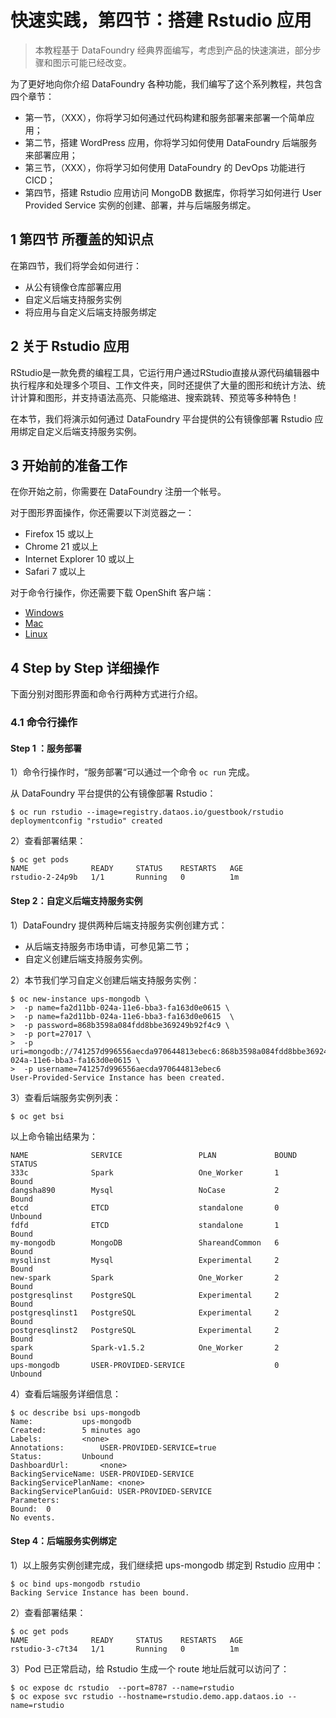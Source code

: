 # 快速实践，第四节：搭建 Rstudio 应用

> 本教程基于 DataFoundry 经典界面编写，考虑到产品的快速演进，部分步骤和图示可能已经改变。

为了更好地向你介绍 DataFoundry 各种功能，我们编写了这个系列教程，共包含四个章节：
- 第一节，（XXX），你将学习如何通过代码构建和服务部署来部署一个简单应用；
- 第二节，搭建 WordPress 应用，你将学习如何使用 DataFoundry 后端服务来部署应用；
- 第三节，（XXX），你将学习如何使用 DataFoundry 的 DevOps 功能进行 CICD；
- 第四节，搭建 Rstudio 应用访问 MongoDB 数据库，你将学习如何进行 User Provided Service 实例的创建、部署，并与后端服务绑定。

## 1 第四节 所覆盖的知识点

在第四节，我们将学会如何进行：
- 从公有镜像仓库部署应用
- 自定义后端支持服务实例
- 将应用与自定义后端支持服务绑定

## 2 关于 Rstudio 应用

RStudio是一款免费的编程工具，它运行用户通过RStudio直接从源代码编辑器中执行程序和处理多个项目、工作文件夹，同时还提供了大量的图形和统计方法、统计计算和图形，并支持语法高亮、只能缩进、搜索跳转、预览等多种特色！

在本节，我们将演示如何通过 DataFoundry 平台提供的公有镜像部署 Rstudio 应用绑定自定义后端支持服务实例。


## 3 开始前的准备工作

在你开始之前，你需要在 DataFoundry 注册一个帐号。

对于图形界面操作，你还需要以下浏览器之一：
- Firefox 15 或以上
- Chrome 21 或以上
- Internet Explorer 10 或以上
- Safari 7 或以上

对于命令行操作，你还需要下载 OpenShift 客户端：
- [Windows](https://s3.cn-north-1.amazonaws.com.cn/complier/oc-control.zip)
- [Mac](https://s3.cn-north-1.amazonaws.com.cn/complier/openshift-origin-client-tools-v1.1.0.1-bf56e23-mac.zip)
- [Linux](https://s3.cn-north-1.amazonaws.com.cn/complier/openshift-origin-client-tools-v1.1.0.1-bf56e23-linux)

## 4 Step by Step 详细操作

下面分别对图形界面和命令行两种方式进行介绍。

### 4.1 命令行操作

#### Step 1 ：服务部署

1）命令行操作时，“服务部署“可以通过一个命令 `oc run` 完成。

   从 DataFoundry 平台提供的公有镜像部署 Rstudio：

```
$ oc run rstudio --image=registry.dataos.io/guestbook/rstudio
deploymentconfig "rstudio" created
```  

2）查看部署结果：  

```
$ oc get pods
NAME              READY     STATUS    RESTARTS   AGE
rstudio-2-24p9b   1/1       Running   0          1m
``` 

     
#### Step 2：自定义后端支持服务实例

1）DataFoundry 提供两种后端支持服务实例创建方式：

- 从后端支持服务市场申请，可参见第二节；
- 自定义创建后端支持服务实例。

2）本节我们学习自定义创建后端支持服务实例：

```   
$ oc new-instance ups-mongodb \
>  -p name=fa2d11bb-024a-11e6-bba3-fa163d0e0615 \
>  -p name=fa2d11bb-024a-11e6-bba3-fa163d0e0615  \
>  -p password=868b3598a084fdd8bbe369249b92f4c9 \
>  -p port=27017 \
>  -p uri=mongodb://741257d996556aecda970644813ebec6:868b3598a084fdd8bbe369249b92f4c9@dashboard.servicebroker.dataos.io:27017/fa2d11bb-024a-11e6-bba3-fa163d0e0615 \
>  -p username=741257d996556aecda970644813ebec6 
User-Provided-Service Instance has been created.
```

3）查看后端服务实例列表：

```   
$ oc get bsi
```

以上命令输出结果为：  

```   
NAME              SERVICE                 PLAN             BOUND     STATUS
333c              Spark                   One_Worker       1         Bound
dangsha890        Mysql                   NoCase           2         Bound
etcd              ETCD                    standalone       0         Unbound
fdfd              ETCD                    standalone       1         Bound
my-mongodb        MongoDB                 ShareandCommon   6         Bound
mysqlinst         Mysql                   Experimental     2         Bound
new-spark         Spark                   One_Worker       2         Bound
postgresqlinst    PostgreSQL              Experimental     2         Bound
postgresqlinst1   PostgreSQL              Experimental     2         Bound
postgresqlinst2   PostgreSQL              Experimental     2         Bound
spark             Spark-v1.5.2            One_Worker       2         Bound
ups-mongodb       USER-PROVIDED-SERVICE                    0         Unbound

```   

4）查看后端服务详细信息：

```
$ oc describe bsi ups-mongodb
Name:			ups-mongodb
Created:		5 minutes ago
Labels:			<none>
Annotations:		USER-PROVIDED-SERVICE=true
Status:			Unbound
DashboardUrl:		<none>
BackingServiceName:	USER-PROVIDED-SERVICE
BackingServicePlanName:	<none>
BackingServicePlanGuid:	USER-PROVIDED-SERVICE
Parameters:
Bound:	0
No events.
```

#### Step 4：后端服务实例绑定

1）以上服务实例创建完成，我们继续把 ups-mongodb 绑定到 Rstudio 应用中：

```
$ oc bind ups-mongodb rstudio
Backing Service Instance has been bound.
```  

2）查看部署结果：

```
$ oc get pods
NAME              READY     STATUS    RESTARTS   AGE
rstudio-3-c7t34   1/1       Running   0          1m
```  

3）Pod 已正常启动，给 Rstudio 生成一个 route 地址后就可以访问了：

```
$ oc expose dc rstudio  --port=8787 --name=rstudio
$ oc expose svc rstudio --hostname=rstudio.demo.app.dataos.io --name=rstudio
```
